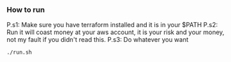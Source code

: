 ### How to run

P.s1: Make sure you have terraform installed and it is in your $PATH
P.s2: Run it will coast money at your aws account, it is your risk and your money, not my fault if you didn't read this.
P.s3: Do whatever you want
```
./run.sh
```
